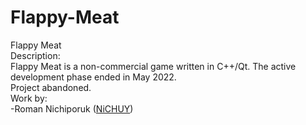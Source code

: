 # Flappy-Meat
Flappy Meat <br>
Description:<br>
Flappy Meat is a non-commercial game written in C++/Qt. The active development phase ended in May 2022.<br>
Project abandoned.<br>
Work by:<br>
-Roman Nichiporuk ([NiCHUY](https://github.com/NiCHUY)) <br>
